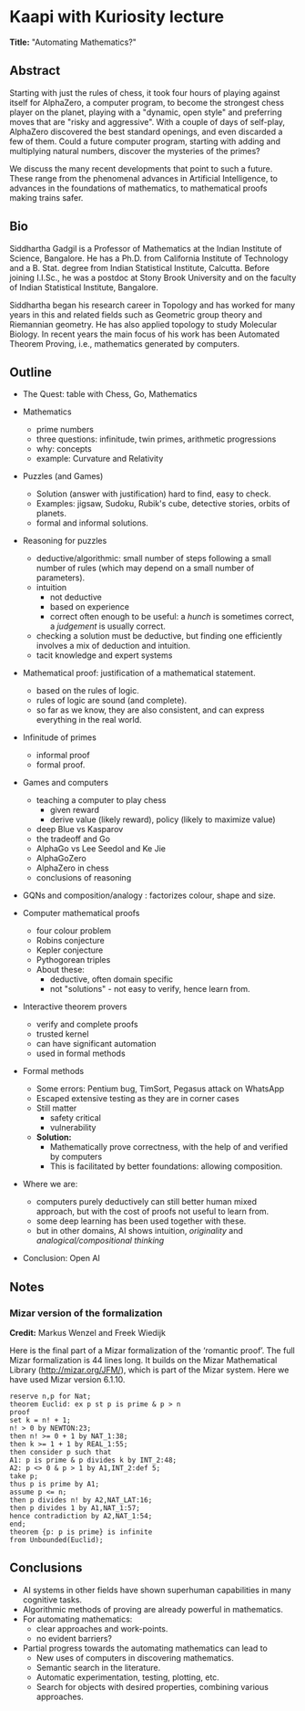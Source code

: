# Kaapi with Kuriosity lecture

__Title:__ "Automating Mathematics?"

## Abstract

Starting with just the rules of chess, it took four hours of playing against itself for AlphaZero, a computer program, to become the strongest chess player on the planet, playing with a "dynamic, open style" and preferring moves that are "risky and aggressive". With a couple of days of self-play, AlphaZero discovered the best standard openings, and even discarded a few of them. Could a future computer program, starting with adding and multiplying natural numbers, discover the mysteries of the primes?

We discuss the many recent developments that point to such a future. These range from the phenomenal advances in Artificial Intelligence, to advances in the foundations of mathematics, to mathematical proofs making trains safer.

## Bio

Siddhartha Gadgil is a Professor of Mathematics at the Indian Institute of Science, Bangalore. He has a Ph.D. from California Institute of Technology and a B. Stat. degree from Indian Statistical Institute, Calcutta. Before joining I.I.Sc., he was a postdoc at Stony Brook University and on the faculty of Indian Statistical Institute, Bangalore.

Siddhartha began his research career in Topology and has worked for many years in this and related fields such as Geometric group theory and Riemannian geometry. He has also applied topology to study Molecular Biology. In recent years the main focus of his work has been Automated Theorem Proving, i.e., mathematics generated by computers.

## Outline

* The Quest: table with Chess, Go, Mathematics
* Mathematics
  * prime numbers
  * three questions: infinitude, twin primes, arithmetic progressions
  * why: concepts
  * example: Curvature and Relativity
* Puzzles (and Games)
  * Solution (answer with justification) hard to find, easy to check.
  * Examples: jigsaw, Sudoku, Rubik's cube, detective stories, orbits of planets.
  * formal and informal solutions.
* Reasoning for puzzles
  * deductive/algorithmic: small number of steps following a small number of rules (which may depend on a small number of parameters).
  * intuition
    * not deductive
    * based on experience
    * correct often enough to be useful: a _hunch_ is sometimes correct, a _judgement_ is usually correct.
  * checking a solution must be deductive, but finding one efficiently involves a mix of deduction and intuition.
  * tacit knowledge and expert systems

* Mathematical proof: justification of a mathematical statement.
  * based on the rules of logic.
  * rules of logic are sound (and complete).
  * so far as we know, they are also consistent, and can express everything in the real world.
* Infinitude of primes
  * informal proof
  * formal proof.
* Games and computers
  * teaching a computer to play chess
    * given reward
    * derive value (likely reward), policy (likely to maximize value)
  * deep Blue vs Kasparov
  * the tradeoff and Go
  * AlphaGo vs Lee Seedol and Ke Jie
  * AlphaGoZero
  * AlphaZero in chess
  * conclusions of reasoning
* GQNs and composition/analogy : factorizes colour, shape and size.
* Computer mathematical proofs
  * four colour problem
  * Robins conjecture
  * Kepler conjecture
  * Pythogorean triples
  * About these:
    * deductive, often domain specific
    * not "solutions" - not easy to verify, hence learn from.
* Interactive theorem provers
  * verify and complete proofs
  * trusted kernel
  * can have significant automation
  * used in formal methods
* Formal methods
  * Some errors: Pentium bug, TimSort, Pegasus attack on WhatsApp
  * Escaped extensive testing as they are in corner cases
  * Still matter
    * safety critical
    * vulnerability
  * __Solution:__
    * Mathematically prove correctness, with the help of and verified by computers
    * This is facilitated by better foundations: allowing composition.
* Where we are:
  * computers purely deductively can still better human mixed approach, but with the cost of proofs not useful to learn from.
  * some deep learning has been used together with these.
  * but in other domains, AI shows intuition, _originality_ and _analogical/compositional thinking_
* Conclusion: Open AI

## Notes

### Mizar version of the formalization

__Credit:__ Markus Wenzel and Freek Wiedijk

Here is the final part of a Mizar formalization of the ‘romantic proof’.
The full Mizar formalization is 44 lines long. It builds on the Mizar
Mathematical Library (http://mizar.org/JFM/), which is part of the
Mizar system. Here we have used Mizar version 6.1.10.

```mizar
reserve n,p for Nat;
theorem Euclid: ex p st p is prime & p > n
proof
set k = n! + 1;
n! > 0 by NEWTON:23;
then n! >= 0 + 1 by NAT_1:38;
then k >= 1 + 1 by REAL_1:55;
then consider p such that
A1: p is prime & p divides k by INT_2:48;
A2: p <> 0 & p > 1 by A1,INT_2:def 5;
take p;
thus p is prime by A1;
assume p <= n;
then p divides n! by A2,NAT_LAT:16;
then p divides 1 by A1,NAT_1:57;
hence contradiction by A2,NAT_1:54;
end;
theorem {p: p is prime} is infinite
from Unbounded(Euclid);
```

## Conclusions

* AI systems in other fields have shown superhuman
capabilities in many cognitive tasks.
* Algorithmic methods of proving are already powerful in mathematics.
* For automating mathematics:
  * clear approaches and work-points.
  * no evident barriers?
* Partial progress towards the automating mathematics
can lead to
  * New uses of computers in discovering mathematics.
  * Semantic search in the literature.
  * Automatic experimentation, testing, plotting, etc.
  * Search for objects with desired properties, combining various approaches.
